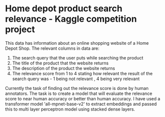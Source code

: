 # Home depot product search relevance - Kaggle competition project

This data has information about an online shopping website of a Home Depot Shop. The relevant columns in data are:
1. The search query that the user puts while searching the product  
2. The title of the product that the website returns  
3. The description of the product the website returns   
4. The relevance score from 1 to 4 stating how relevant the result of the search query was - 1 being not relevant , 4 being very relevant  
  
Currently the task of finding out the relevance score is done by human annotators. The task is to create a model that will evaluate the relevance score to near human accuracy or better than human accuracy. I have used a transformer model 'all-mpnet-base-v2' to extract embeddings and passed this to multi layer perceptron model using stacked dense layers.
